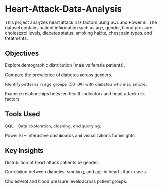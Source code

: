 # Heart-Attack-Data-Analysis

This project analyzes heart attack risk factors using SQL and Power BI. The dataset contains patient information such as age, gender, blood pressure, cholesterol levels, diabetes status, smoking habits, chest pain types, and treatments.

## Objectives

Explore demographic distribution (male vs female patients).

Compare the prevalence of diabetes across genders.

Identify patterns in age groups (50–80) with diabetes who also smoke.

Examine relationships between health indicators and heart attack risk factors.

## Tools Used

SQL – Data exploration, cleaning, and querying.

Power BI – Interactive dashboards and visualizations for insights.

## Key Insights

Distribution of heart attack patients by gender.

Correlation between diabetes, smoking, and age in heart attack cases.

Cholesterol and blood pressure levels across patient groups.
